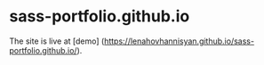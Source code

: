 # sass-portfolio.github.io

The site is live at [demo] (https://lenahovhannisyan.github.io/sass-portfolio.github.io/).
